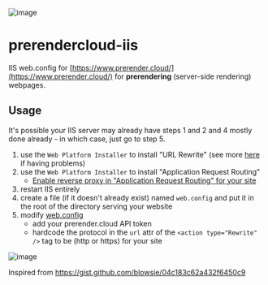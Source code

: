 ![image](https://cloud.githubusercontent.com/assets/22159102/21554484/9d542f5a-cdc4-11e6-8c4c-7730a9e9e2d1.png)

# prerendercloud-iis

IIS web.config for [https://www.prerender.cloud/](https://www.prerender.cloud/) for **prerendering** (server-side rendering) webpages.

## Usage

It's possible your IIS server may already have steps 1 and 2 and 4 mostly done already - in which case, just go to step 5.

1. use the `Web Platform Installer` to install "URL Rewrite" (see more [here](https://stackoverflow.com/questions/25997830/how-can-i-enable-url-rewrite-module-in-iis-8-5-in-server-2012) if having problems)
2. use the `Web Platform Installer` to install "Application Request Routing"
    * [Enable reverse proxy in "Application Request Routing" for your site](https://weblogs.asp.net/owscott/creating-a-reverse-proxy-with-url-rewrite-for-iis)
3. restart IIS entirely
4. create a file (if it doesn't already exist) named `web.config` and put it in the root of the directory serving your website
5. modify [web.config](./web.config)
    * add your prerender.cloud API token
    * hardcode the protocol in the `url` attr of the `<action type="Rewrite" />` tag to be (http or https) for your site

![image](https://user-images.githubusercontent.com/16573/31325005-3c316b24-ac6d-11e7-99e5-5f73e4bc15d4.png)


Inspired from https://gist.github.com/blowsie/04c183c62a432f6450c9
